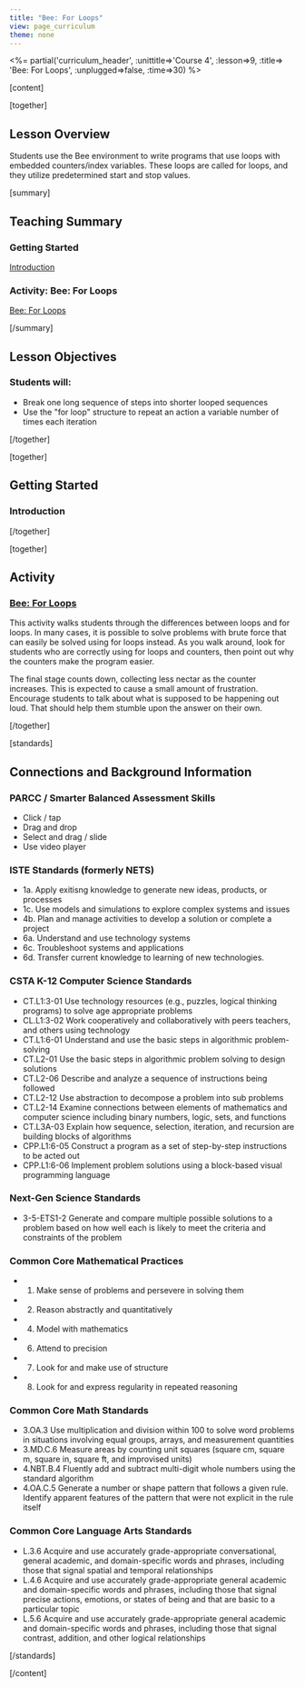 ```yaml
---
title: "Bee: For Loops"
view: page_curriculum
theme: none
---
```


<%= partial('curriculum_header', :unittitle=>'Course 4', :lesson=>9, :title=> 'Bee: For Loops', :unplugged=>false, :time=>30) %>

[content]

[together]

## Lesson Overview 
Students use the Bee environment to write programs that use loops with embedded counters/index variables.  These loops are called for loops, and they utilize predetermined start and stop values.

[summary]

## Teaching Summary
### **Getting Started**

[Introduction](#GetStarted) <br/>

### **Activity: Bee: For Loops**

[Bee: For Loops](#Activity)

<!--

### **Extended Learning**

[Extension Activities](#Extended)

-->

[/summary]

## Lesson Objectives 
### Students will:

- Break one long sequence of steps into shorter looped sequences 
- Use the "for loop" structure to repeat an action a variable number of times each iteration

[/together]

[together]

## Getting Started

### <a name="GetStarted"></a> Introduction


[/together]

[together]

## Activity
### <a name="Activity"></a> [Bee: For Loops](http://learn.letron.vip/s/course4/stage/9/puzzle/1)

This activity walks students through the differences between loops and for loops. In many cases, it is possible to solve problems with brute force that can easily be solved using for loops instead. As you walk around, look for students who are correctly using for loops and counters, then point out why the counters make the program easier.

The final stage counts down, collecting less nectar as the counter increases.  This is expected to cause a small amount of frustration.  Encourage students to talk about what is supposed to be happening out loud.  That should help them stumble upon the answer on their own.

[/together]


<!--(this is left in here as an example of how to include an image in Markdown)
![](binaryphoto.png) -->

<!--

[together]

## Extended Learning 
<a name="Extended"></a>Use these activities to enhance student learning. They can be used as outside of class activities or other enrichment.


[/together]

-->

[standards]

## Connections and Background Information

### PARCC / Smarter Balanced Assessment Skills

- Click / tap
- Drag and drop
- Select and drag / slide
- Use video player

### ISTE Standards (formerly NETS)

- 1a. Apply exitisng knowledge to generate new ideas, products, or processes
- 1c. Use models and simulations to explore complex systems and issues
- 4b. Plan and manage activities to develop a solution or complete a project
- 6a. Understand and use technology systems
- 6c. Troubleshoot systems and applications
- 6d. Transfer current knowledge to learning of new technologies.

### CSTA K-12 Computer Science Standards

- CT.L1:3-01 Use technology resources (e.g., puzzles, logical thinking programs) to solve age appropriate problems
- CL.L1:3-02 Work cooperatively and collaboratively with peers teachers, and others using technology
- CT.L1:6-01 Understand and use the basic steps in algorithmic problem-solving
- CT.L2-01 Use the basic steps in algorithmic problem solving to design solutions
- CT.L2-06 Describe and analyze a sequence of instructions being followed
- CT.L2-12 Use abstraction to decompose a problem into sub problems
- CT.L2-14 Examine connections between elements of mathematics and computer science including binary numbers, logic, sets, and functions
- CT.L3A-03 Explain how sequence, selection, iteration, and recursion are building blocks of algorithms
- CPP.L1:6-05 Construct a program as a set of step-by-step instructions to be acted out
- CPP.L1:6-06 Implement problem solutions using a block-based visual programming language

### Next-Gen Science Standards

- 3-5-ETS1-2 Generate and compare multiple possible solutions to a problem based on how well each is likely to meet the criteria and constraints of the problem

### Common Core Mathematical Practices

- 1. Make sense of problems and persevere in solving them
- 2. Reason abstractly and quantitatively
- 4. Model with mathematics
- 6. Attend to precision
- 7. Look for and make use of structure
- 8. Look for and express regularity in repeated reasoning

### Common Core Math Standards

- 3.OA.3 Use multiplication and division within 100 to solve word problems in situations involving equal groups, arrays, and measurement quantities
- 3.MD.C.6 Measure areas by counting unit squares (square cm, square m, square in, square ft, and improvised units)
- 4.NBT.B.4 Fluently add and subtract multi-digit whole numbers using the standard algorithm
- 4.OA.C.5 Generate a number or shape pattern that follows a given rule. Identify apparent features of the pattern that were not explicit in the rule itself

### Common Core Language Arts Standards

- L.3.6 Acquire and use accurately grade-appropriate conversational, general academic, and domain-specific words and phrases, including those that signal spatial and temporal relationships
- L.4.6 Acquire and use accurately grade-appropriate general academic and domain-specific words and phrases, including those that signal precise actions, emotions, or states of being and that are basic to a particular topic
- L.5.6 Acquire and use accurately grade-appropriate general academic and domain-specific words and phrases, including those that signal contrast, addition, and other logical relationships

[/standards]

[/content]

<link rel="stylesheet" type="text/css" href="../docs/morestyle.css"/>
